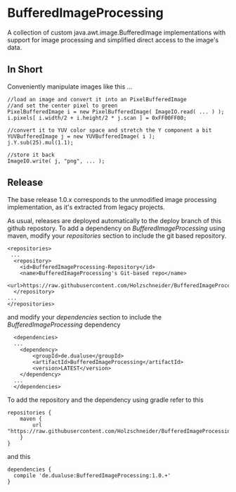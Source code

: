 # BufferedImageProcessing
A collection of custom java.awt.image.BufferedImage implementations with support for image processing and simplified direct access to the image's data.

In Short
--------

Conveniently manipulate images like this ...


	//load an image and convert it into an PixelBufferedImage
	//and set the center pixel to green
	PixelBufferedImage i = new PixelBufferedImage( ImageIO.read( ... ) );
	i.pixels[ i.width/2 + i.height/2 * j.scan ] = 0xFF00FF00; 
	
	//convert it to YUV color space and stretch the Y component a bit
	YUVBufferedImage j = new YUVBufferedImage( i );
	j.Y.sub(25).mul(1.1);
	
	//store it back
	ImageIO.write( j, "png", ... );


Release
-------

The base release 1.0.x corresponds to the unmodified image processing implementation, as it's extracted from legacy projects.


As usual, releases are deployed automatically to the deploy branch of this github repostory. 
To add a dependency on *BufferedImageProcessing* using maven, modify your *repositories* section to include the git based repository.

	<repositories>
	 ...
	  <repository>
	    <id>BufferedImageProcessing-Repository</id>
	    <name>BufferedImageProcessing's Git-based repo</name>
	    <url>https://raw.githubusercontent.com/Holzschneider/BufferedImageProcessing/deploy/</url>
	  </repository>
	...
	</repositories>
	
and modify your *dependencies* section to include the *BufferedImageProcessing* dependency
 
	  <dependencies>
	  ...
	  	<dependency>
	  		<groupId>de.dualuse</groupId>
	  		<artifactId>BufferedImageProcessing</artifactId>
	  		<version>LATEST</version>
	  	</dependency>
	  ...
	  </dependencies>


To add the repository and the dependency using gradle refer to this

	repositories {
	    maven {
	        url "https://raw.githubusercontent.com/Holzschneider/BufferedImageProcessing/deploy/"
	    }
	}

and this

	dependencies {
	  compile 'de.dualuse:BufferedImageProcessing:1.0.+'
	}

